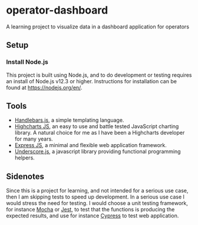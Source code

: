 # operator-dashboard
A learning project to visualize data in a dashboard application for operators

## Setup

### Install Node.js
This project is built using Node.js, and to do development or testing requires an install of Node.js v12.3 or higher. Instructions for installation can be found at https://nodejs.org/en/.

## Tools
- [Handlebars.js](https://handlebarsjs.com/), a simple templating language.
- [Highcharts JS](https://www.highcharts.com/), an easy to use and battle tested JavaScript charting library. A natural choice for me as I have been a Highcharts developer for many years.
- [Express JS](https://expressjs.com/), a minimal and flexible web application framework.
- [Underscore.js](https://underscorejs.org/), a javascript library providing functional programming helpers.

## Sidenotes
Since this is a project for learning, and not intended for a serious use case, then I am skipping tests to speed up development. In a serious use case I would stress the need for testing.
I would choose a unit testing framework, for instance [Mocha](https://mochajs.org/) or [Jest](https://jestjs.io/), to test that the functions is producing the expected results, and use for instance [Cypress](https://www.cypress.io/) to test web application.
